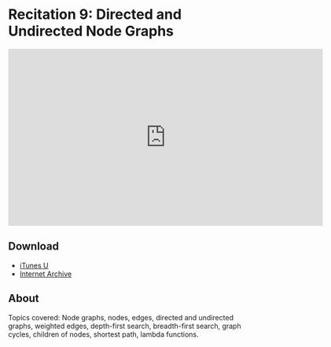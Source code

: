 # Recitation 9: Directed and Undirected Node Graphs

<iframe width="640" height="360" src="http://www.youtube.com/embed/_QnAUd-em3E?feature=player_detailpage" frameborder="0" allowfullscreen></iframe>

## Download

- [iTunes U](http://itunes.apple.com/us/itunes-u/recitation-9-directed-undirected/id499270153?i=110101542)
- [Internet Archive](http://www.archive.org/download/MIT6.00SCS11/MIT6_00SCS11_rec09_300k.mp4)

## About

Topics covered: Node graphs, nodes, edges, directed and undirected graphs, weighted edges, depth-first search, breadth-first search, graph cycles, children of nodes, shortest path, lambda functions.


